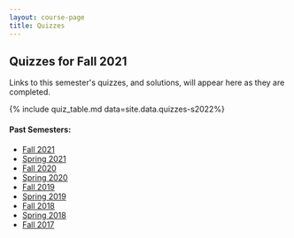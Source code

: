 ```yaml
---
layout: course-page
title: Quizzes
---
```


## Quizzes for Fall 2021

Links to this semester's quizzes, and solutions, will appear here as they are completed. 

{% include quiz_table.md  data=site.data.quizzes-s2022%}

#### Past Semesters:

  * [Fall 2021](quizzes-f2021)
  * [Spring 2021](quizzes-s2021)
  * [Fall 2020](quizzes-f2020)
  * [Spring 2020](quizzes-s2020)
  * [Fall 2019](quizzes-f2019)
  * [Spring 2019](quizzes-s2019)
  * [Fall 2018](quizzes-f2018)
  * [Spring 2018](quizzes-s2018)
  * [Fall 2017](quizzes-f2017)
